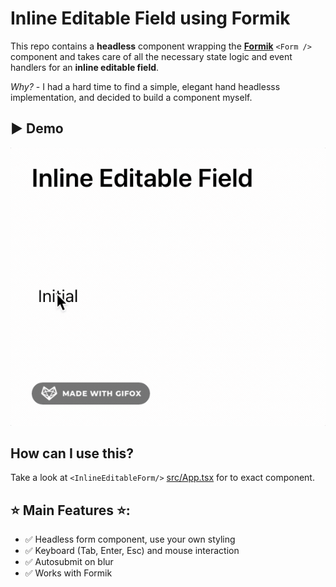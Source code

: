 # Inline Editable Field using Formik

This repo contains a **headless** component wrapping the [**Formik**](https://formik.org) `<Form />` component and takes care of all the necessary state logic and event handlers for an **inline editable field**. 

*Why?* - I had a hard time to find a simple, elegant hand headlesss implementation, and decided to build a component myself.

## ▶️ Demo

![Demo gif of inline editable field](demo.gif)

## How can I use this?
Take a look at `<InlineEditableForm/>` [src/App.tsx](src/App.tsx) for to exact component.

## ⭐️ Main Features ⭐️:

- ✅ Headless form component, use your own styling
- ✅ Keyboard (Tab, Enter, Esc) and mouse interaction
- ✅ Autosubmit on blur
- ✅ Works with Formik

